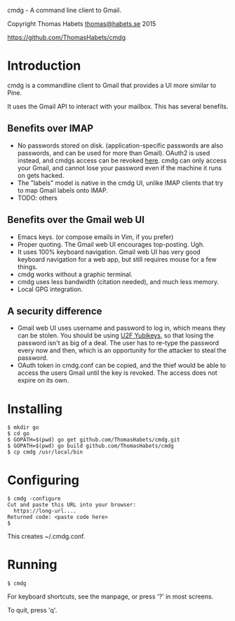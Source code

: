 cmdg - A command line client to Gmail.

Copyright Thomas Habets <thomas@habets.se> 2015

https://github.com/ThomasHabets/cmdg

Introduction
============

cmdg is a commandline client to Gmail that provides a UI more similar
to Pine.

It uses the Gmail API to interact with your mailbox. This has several
benefits.

Benefits over IMAP
------------------
* No passwords stored on disk. (application-specific passwords are
  also passwords, and can be used for more than Gmail). OAuth2 is used
  instead, and cmdgs access can be revoked
  [here](https://security.google.com/settings/security/permissions).
  cmdg can only access your Gmail, and cannot lose your password even
  if the machine it runs on gets hacked.
* The "labels" model is native in the cmdg UI, unlike IMAP clients
  that try to map Gmail labels onto IMAP.
* TODO: others

Benefits over the Gmail web UI
------------------------------
* Emacs keys. (or compose emails in Vim, if you prefer)
* Proper quoting. The Gmail web UI encourages top-posting. Ugh.
* It uses 100% keyboard navigation. Gmail web UI has very good
  keyboard navigation for a web app, but still requires mouse for
  a few things.
* cmdg works without a graphic terminal.
* cmdg uses less bandwidth (citation needed), and much less memory.
* Local GPG integration.

A security difference
---------------------
* Gmail web UI uses username and password to log in, which means they
  can be stolen. You should be using [U2F
  Yubikeys](https://www.yubico.com/products/yubikey-hardware/fido-u2f-security-key/),
  so that losing the password isn't as big of a deal. The user has to
  re-type the password every now and then, which is an opportunity for
  the attacker to steal the password.
* OAuth token in cmdg.conf can be copied, and the thief would be
  able to access the users Gmail until the key is revoked. The
  access does not expire on its own.

Installing
==========
```
$ mkdir go
$ cd go
$ GOPATH=$(pwd) go get github.com/ThomasHabets/cmdg.git
$ GOPATH=$(pwd) go build github.com/ThomasHabets/cmdg
$ cp cmdg /usr/local/bin
```

Configuring
===========
```
$ cmdg -configure
Cut and paste this URL into your browser:
  https://long-url....
Returned code: <paste code here>
$
```
This creates ~/.cmdg.conf.

Running
=======
```
$ cmdg
```
For keyboard shortcuts, see the manpage, or press '?' in most screens.

To quit, press 'q'.
